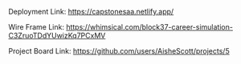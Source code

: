 

Deployment Link: https://capstonesaa.netlify.app/

Wire Frame Link: https://whimsical.com/block37-career-simulation-C3ZruoTDdYUwizKq7PCxMV

Project Board Link: https://github.com/users/AisheScott/projects/5